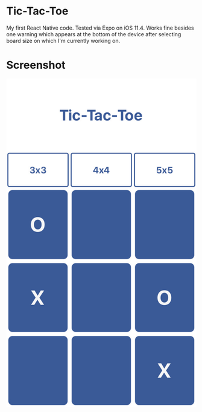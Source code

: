 # Tic-Tac-Toe
My first React Native code. Tested via Expo on iOS 11.4. Works fine besides one warning which appears at the bottom of the device after selecting board size on which I'm currently working on.

# Screenshot
![alt text](https://raw.githubusercontent.com/Kosiarznerek/Tic-Tac-Toe/master/screenshot.JPG)
